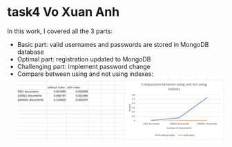 # task4 Vo Xuan Anh
In this work, I covered all the 3 parts:
* Basic part: valid usernames and passwords are stored in MongoDB database
* Optimal part: registration updated to MongoDB
* Challenging part: implement password change
* Compare between using and not using indexes:
![GRAPH](/image/wad4.png)
